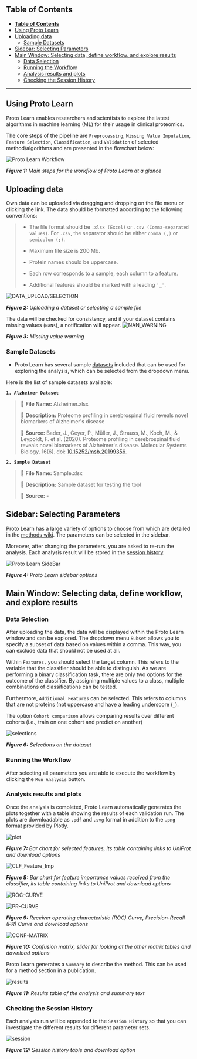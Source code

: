 ## **Table of Contents**
- [**Table of Contents**](#table-of-contents)
- [Using Proto Learn](#using-proto-learn)
- [Uploading data](#uploading-data)
  - [Sample Datasets](#sample-datasets)
- [Sidebar: Selecting Parameters](#sidebar-selecting-parameters)
- [Main Window: Selecting data, define workflow, and explore results](#main-window-selecting-data-define-workflow-and-explore-results)
  - [Data Selection](#data-selection)
  - [Running the Workflow](#running-the-workflow)
  - [Analysis results and plots](#analysis-results-and-plots)
  - [Checking the Session History](#checking-the-session-history)

---

## Using Proto Learn
Proto Learn enables researchers and scientists to explore the latest algorithms in machine learning (ML) for their usage in clinical proteomics.

The core steps of the pipeline are  `Preprocessing`, `Missing Value Imputation`, `Feature Selection`, `Classification`, and `Validation` of selected method/algorithms and are presented in the flowchart below:

![Proto Learn Workflow](https://user-images.githubusercontent.com/49681382/91734594-cb421380-ebb3-11ea-91fa-8acc8826ae7b.png)

_**Figure 1:** Main steps for the workflow of Proto Learn at a glance_

## Uploading data

Own data can be uploaded via dragging and dropping on the file menu or clicking the link.
The data should be formatted according to the following conventions:

> - The file format should be `.xlsx (Excel)` or `.csv (Comma-separated values)`.  For `.csv`, the separator should be either `comma (,)` or `semicolon (;)`.
>
> - Maximum file size is 200 Mb.
>
> - Protein names should be uppercase.
>
> - Each row corresponds to a sample, each column to a feature.
>
> - Additional features should be marked with a leading `'_'`.

![DATA_UPLOAD/SELECTION](https://user-images.githubusercontent.com/49681382/95564530-a0a37000-0a27-11eb-958a-41bc2f613915.png)

_**Figure 2:** Uploading a dataset or selecting a sample file_

The data will be checked for consistency, and if your dataset contains missing values (`NaNs`), a notification will appear.
![NAN_WARNING](https://user-images.githubusercontent.com/49681382/95565283-9b92f080-0a28-11eb-9ba0-61fcf94f5115.png)

_**Figure 3:** Missing value warning_


### Sample Datasets

- Proto Learn has several sample [datasets](https://github.com/OmicEra/proto_learn/tree/master/data) included that can be used for exploring the analysis, which can be selected from the dropdown menu.

Here is the list of sample datasets available:

**`1. Alzheimer Dataset`**
> 📁 **File Name:** Alzheimer.xlsx
>
> 📖 **Description:** Proteome profiling in cerebrospinal fluid reveals novel biomarkers of Alzheimer's disease
>
> 🔗 **Source:** Bader, J., Geyer, P., Müller, J., Strauss, M., Koch, M., & Leypoldt, F. et al. (2020). Proteome profiling in cerebrospinal fluid reveals novel biomarkers of Alzheimer's disease. Molecular Systems Biology, 16(6). doi: [10.15252/msb.20199356](http://doi.org/10.15252/msb.20199356).

**`2. Sample Dataset`**
> 📁 **File Name:** Sample.xlsx
>
> 📖 **Description:** Sample dataset for testing the tool
>
> 🔗 **Source:** -

## Sidebar: Selecting Parameters

Proto Learn has a large variety of options to choose from which are detailed in the [methods wiki](https://github.com/OmicEra/proto_learn/wiki/METHODS).  The parameters can be selected in the sidebar.

Moreover, after changing the parameters, you are asked to re-run the analysis. Each analysis result will be stored in the [session history](#checking-the-session-history).

![Proto Learn SideBar](https://user-images.githubusercontent.com/49681382/95566522-54a5fa80-0a2a-11eb-9502-b11b63ed358e.png)


_**Figure 4:** Proto Learn sidebar options_

## Main Window: Selecting data, define workflow, and explore results

### Data Selection

After uploading the data, the data will be displayed within the Proto Learn window and can be explored. The dropdown menu `Subset` allows you to specify a subset of data based on values within a comma. This way, you can exclude data that should not be used at all.

Within `Features,` you should select the target column. This refers to the variable that the classifier should be able to distinguish. As we are performing a binary classification task, there are only two options for the outcome of the classifier. By assigning multiple values to a class, multiple combinations of classifications can be tested.

Furthermore, `Additional Features` can be selected. This refers to columns that are not proteins (not uppercase and have a leading underscore (`_`). 

The option `Cohort comparison` allows comparing results over different cohorts (i.e., train on one cohort and predict on another)

![selections](https://user-images.githubusercontent.com/49681382/95566912-e150b880-0a2a-11eb-8b55-c7397a6e3e42.png)

_**Figure 6:** Selections on the dataset_

### Running the Workflow
After selecting all parameters you are able to execute the workflow by clicking the `Run Analysis` button.

### Analysis results and plots
Once the analysis is completed, Proto Learn automatically generates the plots together with a table showing the results of each validation run. The plots are downloadable as `.pdf` and `.svg` format in addition to the `.png` format provided by Plotly.

![plot](https://user-images.githubusercontent.com/49681382/95567275-62a84b00-0a2b-11eb-873a-1c50db32d9c8.png)

_**Figure 7:** Bar chart for selected features, its table containing links to UniProt and download options_

![CLF_Feature_Imp](https://user-images.githubusercontent.com/49681382/95567884-36d99500-0a2c-11eb-9cdd-4d9df200cb97.png)

_**Figure 8:** Bar chart for feature importance values received from the classifier, its table containing links to UniProt and download options_

![ROC-CURVE](https://user-images.githubusercontent.com/49681382/95567533-be72d400-0a2b-11eb-8646-3b271a7c4ee8.png)

![PR-CURVE](https://user-images.githubusercontent.com/49681382/95567509-b31fa880-0a2b-11eb-99e6-1c6af6ed191e.png)

_**Figure 9:** Receiver operating characteristic (ROC) Curve, Precision-Recall (PR) Curve and download options_

![CONF-MATRIX](https://user-images.githubusercontent.com/49681382/95567699-fe39bb80-0a2b-11eb-9340-4954af364e20.png)

_**Figure 10:** Confusion matrix, slider for looking at the other matrix tables and download options_

Proto Learn generates a `Summary` to describe the method. This can be used for a method section in a publication.

![results](https://user-images.githubusercontent.com/49681382/95567106-25dc5400-0a2b-11eb-8220-1a259c2feab9.png)

_**Figure 11:** Results table of the analysis and summary text_

### Checking the Session History

Each analysis run will be appended to the `Session History` so that you can investigate the different results for different parameter sets.

![session](https://user-images.githubusercontent.com/49681382/95568625-2544bd00-0a2d-11eb-9f13-912f54b4181c.png)

_**Figure 12:** Session history table and download option_
